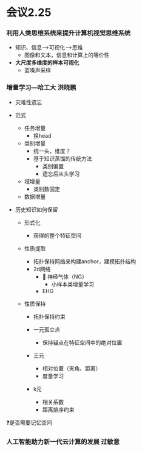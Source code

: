 # 会议2.25

### 利用人类思维系统来提升计算机视觉思维系统

- 知识、信息—>可视化—>思维
  - 图像和文本，信息和计算上的等价性
- **大尺度多维度的样本可视化**
  - 蓝噪声采样

### 增量学习—哈工大 洪晓鹏

- 灾难性遗忘

- 范式
  - 任务增量
    - 换head
  - 类别增量
    - 统一头，维度？
    - 基于知识蒸馏的传统方法
      - 类别偏置
      - 遗忘后从头学习
  - 域增量
    - 类别数固定
  - 数据增量

- 历史知识如何保留

  - 形式化

    - 获得的整个特征空间

  - 性质提取

    - 拓扑保持网络来构建anchor，建模拓扑结构
    - 2d网络
      - :flags: 神经气体（NG）
        - 小样本类增量学习
      - EHG

  - 性质保持

    - 拓扑保持约束

    - 一元孤立点
      - 保持锚点在特征空间中的绝对位置
    - 三元
      - 相对位置（夹角、距离）
      - 度量学习

    - k元
      - 相关系数
      - 距离排序约束

:question:是否需要记忆空间

### 人工智能助力新一代云计算的发展 过敏意



